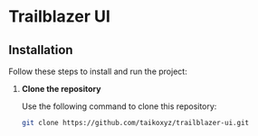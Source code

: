 # Trailblazer UI

## Installation

Follow these steps to install and run the project:

1. **Clone the repository**

    Use the following command to clone this repository:

    ```bash
    git clone https://github.com/taikoxyz/trailblazer-ui.git
    ```

